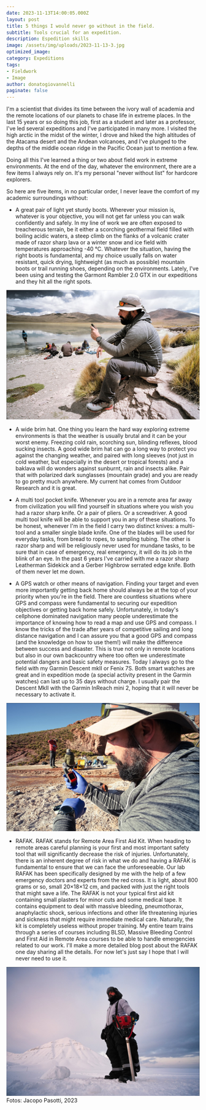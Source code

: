 ```yaml
---
date: 2023-11-13T14:00:05.000Z
layout: post
title: 5 things I would never go without in the field.
subtitle: Tools crucial for an expedition.
description: Espedition skills 
image: /assets/img/uploads/2023-11-13-3.jpg
optimized_image:
category: Expeditions
tags:
- Fieldwork
- Image
author: donatogiovannelli
paginate: false
---
```


I'm a scientist that divides its time between the ivory wall of academia and the remote locations of our planets to chase life in extreme places. In the last 15 years or so doing this job, first as a student and later as a professor, I've led several expeditions and I've participated in many more. I visited the high arctic in the midst of the winter, I drove and hiked the high altitudes of the Atacama desert and the Andean volcanoes, and I've plunged to the depths of the middle ocean ridge in the Pacific Ocean just to mention a few. 

Doing all this I've learned a thing or two about field work in extreme environments. At the end of the day, whatever the environment, there are a few items I always rely on. It's my personal "never without list" for hardcore explorers. 

So here are five items, in no particular order, I never leave the comfort of my academic surroundings without:

- A great pair of light yet sturdy boots. Wherever your mission is, whatever is your objective, you will not get far unless you can walk confidently and safely. In my line of work we are often exposed to treacherous terrain, be it either a scorching geothermal field filled with boiling acidic waters, a steep climb on the flanks of a volcanic crater made of razor sharp lava or a winter snow and ice field with temperatures approaching -40 °C. Whatever the situation, having the right boots is fundamental, and my choice usually falls on water resistant, quick drying, lightweight (as much as possible) mountain boots or trail running shoes, depending on the environments. Lately, I've been using and testing the Garmont Rambler 2.0 GTX in our expeditions and they hit all the right spots.

![Alt text](/assets/img/uploads/2023-11-13-1.jpg "Checking location in Argentina, at almost 5000 meters abolve sea level")

- A wide brim hat. One thing you learn the hard way exploring extreme environments is that the weather is usually brutal and it can be your worst enemy. Freezing cold rain, scorching sun, blinding reflexes, blood sucking insects. A good wide brim hat can go a long way to protect you against the changing weather, and paired with long sleeves (not just in cold weather, but especially in the desert or tropical forests) and a baklava will do wonders against sunburnt, rain and insects alike. Pair that with polarized dark sunglasses (mountain grade) and you are ready to go pretty much anywhere. My current hat comes from Outdoor Research and it is great.
  
- A multi tool pocket knife. Whenever you are in a remote area far away from civilization you will find yourself in situations where you wish you had a razor sharp knife. Or a pair of pliers. Or a screwdriver. A good multi tool knife will be able to support you in any of these situations. To be honest, whenever I'm in the field I carry two distinct knives: a multi-tool and a smaller single blade knife. One of the blades will be used for everyday tasks, from bread to ropes, to sampling tubing. The other is razor sharp and will be religiously never used for mundane tasks, to be sure that in case of emergency, real emergency, it will do its job in the blink of an eye. In the past 6 years I've carried with me a razor sharp Leatherman Sidekick and a Gerber Highbrow serrated edge knife. Both of them never let me down.
  
- A GPS watch or other means of navigation. Finding your target and even more importantly getting back home should always be at the top of your priority when you're in the field. There are countless situations where GPS and compass were fundamental to securing our expedition objectives or getting back home safely. Unfortunately, in today's cellphone dominated navigation many people underestimate the importance of knowing how to read a map and use GPS and compass. I know the tricks of the trade after years of competitive sailing and long distance navigation and I can assure you that a good GPS and compass (and the knowledge on how to use them!) will make the difference between success and disaster. This is true not only in remote locations but also in our own backcountry where too often we underestimate potential dangers and basic safety measures. Today I always go to the field with my Garmin Descent mkII or Fenix 7S. Both smart watches are great and in expedition mode (a special activity present in the Garmin watches) can last up to 35 days without charge. I usually pair the Descent MkII with the Garmin InReach mini 2, hoping that it will never be necessary to activate it.
  
![Alt text](/assets/img/uploads/2023-11-13-2.jpg "Gps tools are also for safety")

- RAFAK. RAFAK stands for Remote Area First Aid Kit. When heading to remote areas careful planning is your first and most important safety tool that will significantly decrease the risk of injuries. Unfortunately, there is an inherent degree of risk in what we do and having a RAFAK is fundamental to ensure that we can face the unforeseeable. Our lab RAFAK has been specifically designed by me with the help of a few emergency doctors and experts from the red cross. It is light, about 800 grams or so, small 20×18×12 cm, and packed with just the right tools that might save a life. The RAFAK is not your typical first aid kit containing small plasters for minor cuts and some medical tape. It contains equipment to deal with massive bleeding, pneumothorax, anaphylactic shock, serious infections and other life threatening injuries and sickness that might require immediate medical care. Naturally, the kit is completely useless without proper training. My entire team trains through a series of courses including BLSD, Massive Bleeding Control and First Aid in Remote Area courses to be able to handle emergencies related to our work. I'll make a more detailed blog post about the RAFAK one day sharing all the details. For now let's just say I hope that I will never need to use it.
 
![Alt text](/assets/img/uploads/2023-11-13-3.jpg "Above the polar circle in deep winter")
Fotos: Jacopo Pasotti, 2023
